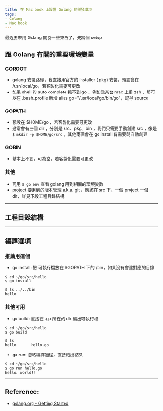 ```yaml
---
title: 在 Mac book 上設置 Golang 的開發環境
tags:
- Golang
- Mac book
---
```


最近要來用 Golang 開發一些東西了，先寫個 setup

## 跟 Golang 有關的重要環境變量

### GOROOT
- golang 安裝路徑，我直接用官方的 installer (.pkg) 安裝，預設會在 /usr/local/go，若客製化需要可更改
- 如果 shell 的 auto complete 抓不到 go ，例如我某台 mac 上用 zsh ，那可以在 .bash_profile 新增 alias go="/usr/local/go/bin/go"，記得 source

### GOPATH
- 預設在 $HOME/go ，若客製化需要可更改
- 通常會有三個 dir ，分別是 src、pkg、bin ，我們只需要手動創建 src ，像是 `$ mkdir -p $HOME/go/src` ，其他兩個會在 go install 有需要時自動創建

### GOBIN
- 基本上不設，可為空，若客製化需要可更改

### 其他
- 可用 `$ go env` 查看 golang 用到相關的環境變數
- project 要用到的版本管理 a.k.a. git ，應該在 src 下，一個 project 一個 dir，詳見下段工程目錄結構

---

## 工程目錄結構

---

## 編譯選項

### 推薦用這個

- go install: 把 可執行檔放在 $GOPATH 下的 /bin，如果沒有會建對應的目錄
```
$ cd ~/go/src/hello
$ go install

$ ls ../../bin
hello
```

### 其他可用

- go build: 直接在 .go 所在的 dir 編出可執行檔
```
$ cd ~/go/src/hello
$ go build

$ ls
hello		hello.go
```

- go run: 忽略編譯過程，直接跑出結果
```
$ cd ~/go/src/hello
$ go run hello.go
hello, world!!
```

---

## Reference:
- [golang.org - Getting Started](https://golang.org/doc/install) 
